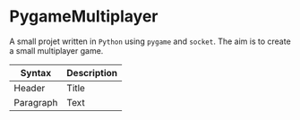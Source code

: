 # PygameMultiplayer

A small projet written in `Python` using `pygame` and `socket`.
The aim is to create a small multiplayer game.



| Syntax     | Description |
| ----------- | ----------- |
| Header      | Title       |
| Paragraph   | Text        |
